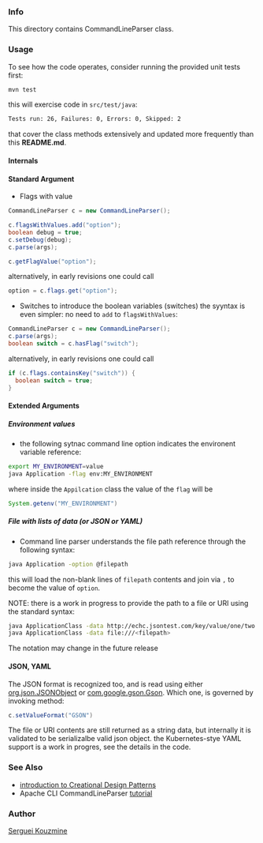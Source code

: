 ### Info

This directory contains CommandLineParser class.

### Usage

To see how the code operates, consider running the provided unit tests first:
```sh
mvn test
```
this will exercise code in `src/test/java`:
```sh
Tests run: 26, Failures: 0, Errors: 0, Skipped: 2
```
that cover the class methods extensively and updated more frequently than this __README.md__.

#### Internals
#### Standard Argument
* Flags with value
```java
CommandLineParser c = new CommandLineParser();

c.flagsWithValues.add("option");
boolean debug = true;
c.setDebug(debug);
c.parse(args);

c.getFlagValue("option");
```
alternatively, in early revisions one could call
```java
option = c.flags.get("option");
```
* Switches
to introduce the boolean variables (switches) the syyntax is even simpler: no need to `add` to `flagsWithValues`:

```java
CommandLineParser c = new CommandLineParser();
c.parse(args);
boolean switch = c.hasFlag("switch");
```

alternatively, in early revisions one could call
```java
if (c.flags.containsKey("switch")) {
  boolean switch = true;
}
```
####  Extended Arguments
##### Environment values

* the following sytnac command line option indicates the environent variable reference:
```sh
export MY_ENVIRONMENT=value
java Application -flag env:MY_ENVIRONMENT
```
where inside the `Appilcation` class the value of the `flag`
will be
```java
System.getenv("MY_ENVIRONMENT")
```

##### File with lists of data (or JSON or YAML)
* Command line parser understands the file path reference through the following syntax:
```sh
java Application -option @filepath
```
this will load the non-blank lines of `filepath` contents and join via `,` to become the value of `option`. 

NOTE: there is a  work in progress to  provide the path to a file or URI using the standard syntax:
```sh
java ApplicationClass -data http://echc.jsontest.com/key/value/one/two
java ApplicationClass -data file:///<filepath>
```
The notation may change in the future release

#### JSON, YAML
The JSON format is recognized too, and is read using either [org.json.JSONObject](https://stleary.github.io/JSON-java/org/json/JSONObject.html) or [com.google.gson.Gson](https://javadoc.io/doc/com.google.code.gson/gson/latest/com.google.gson/module-summary.html). 
Which one, is governed by invoking method:
```java
c.setValueFormat("GSON")
```
The file or URI contents are still  returned as a string data, but internally it is validated  to be serializalbe valid json object.
the Kubernetes-stye YAML support is a work in progres, see the details in the code.
### See Also
 * [introduction to Creational Design Patterns](https://www.baeldung.com/creational-design-patterns)
  * Apache CLI CommandLineParser [tutorial](https://commons.apache.org/proper/commons-cli/usage.html)
  
### Author
[Serguei Kouzmine](kouzmine_serguei@yahoc.com)
